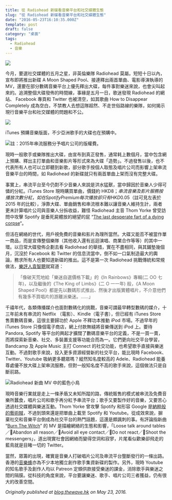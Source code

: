 ```yaml
---
title: 從 Radiohead 新碟看音樂平台和社交媒體生態
slug: "從 Radiohead 新碟看音樂平台和社交媒體生態"
date: "2016-05-23T16:10:35.000Z"
template: post
draft: false
category: "桌面"
tags:
  - Radiohead
  - 音樂
---
```


![](/media/0_nVivfdCWHzC3dfKV.jpg)

今月，要選社交媒體的五月之星，非英倫樂隊 Radiohead 莫屬。短短十日以內，宣布即將推出新碟 A Moon Shaped Pool、接連釋出兩首單曲、電影導演執導的 MV，還要在部分數碼音樂平台上優先釋出大碟，每件事對樂迷來說，也會尖叫起來的。追溯整個大碟發佈的時間線，事緣是五月一日，歌迷發現 Radiohead 的網站、 Facebook 專頁和 Twitter 也被清空，如其歌曲 How to Disappear Completely 成為空白，不禁教人去想這隊超然、不走世俗路線的樂隊，如何揭示現行音樂平台和社交媒體的問題和不公。

![](/media/0_iW3BJ8NVZwPjKy2k.png)

iTunes 預購音樂版面，不少亞洲歌手的大碟也在預購中。

![註：2015年串流服務分予唱片公司的版權費。](/media/0_s0RyqQDdqhRtQnEh.jpg)

現時一般歌手或樂隊推出大碟，由宣布到真正發售，通常耗上數個月，當中包含網上預購、釋出主打單曲和音樂影片等形式來為大碟「造勢」。不過發售以後，也不代表所有人也可以立即聽到新歌，部分歌手按個人取態及唱片公司而影響上架串流音樂平台的時間，如 Radiohead 的新碟就只有兩首單曲上架而沒有完整大碟。

事實上，串流平台至今仍對不少音樂人來說是洪水猛獸，當中歸因於音樂人少得可憐的分紅。iTunes Store 現時購買單曲，價錢約 HKD$8 ；串流音樂及影片服務按播放次數分紅，如在 Spotify Premium 每次播放卻只有 HKD$0.05（註可見左表於 2015 年的比較），淨靠大碟、單曲銷售和串流根本難以讓音樂人維持生計，兩者更未計算唱片公司與音樂人分拆收益，難怪 Radiohead 主音 Thom Yorke 曾受訪問中攻擊 Spotify 是垂死屍體放的絕望的屁 “[The last desperate fart of a dying corpse](https://www.theguardian.com/technology/2013/oct/07/spotify-thom-yorke-dying-corpse)“。

但活在網絡的世代，用戶視免費的音樂和影片為理所當然。大碟又能否不被當作單一商品，而是宣傳整個樂隊（其他收入還有巡迴演唱、商業合作等等）的其中一環。以日常大碟發佈企劃去看 Radiohead 的舉措，實在不盡相同，與其鋪墊幾個月，沉沒於 Facebook 和 Twitter 的信息流當中，倒不如一口氣制造最大的輿論，務求所有人也要知道新碟的推出。這不是第一次 Radiohead 挑戰傳統和常規做法，[樂評人袁智聰](http://www.localpresshk.com/2016/05/supreme-radiohead/)就寫道：

> 「像破天荒地給「樂迷自選價格下載」的《In Rainbows》專輯(二 OO 七年)，以及繼後的《The King of Limbs》(二 O 一一年) 般，《A Moon Shaped Pool》都是先以數碼形式推出、然後才出版實體唱片，不介意他們有幾多不買唱片的游離派樂迷。……」

千禧年代，各類傳播媒介也面對數碼化的挑戰，音樂可謂最早轉型數碼的媒介，十三年前未有串流的 Netflix （電影）、Kindle（電子書），但已經有 iTunes Store 售賣數碼音樂，這很主要歸功於 Apple 不釋功本推動 iPod 市場。不過早年的 iTunes Store 只像個電子商店，網上付款無縫將音樂傳送到 iPod 上。要待 Pandora, Spotify 等平台的興起才擴闊了數碼音樂平台的定義，不是一買一賣，而將探索新音樂、社交、多裝置支援等功能合而為一。它們更向社交平台學習，Bandcamp 及 Apple Music 主打 Connect 的社交功能，也希望歌手直接與樂迷互動。不過對歌手來說，投入更多資源經營新的社交平台，能比現時 Facebook、Twitter、Youtube 吸納更多聽眾嗎？縱然知名度較高的 Adele、Radiohead 能養尊處優不放大碟上架串流服務，但對一般知名度不高的歌手來說，這個做法只是自斷前路。

![Radiohead 新曲 MV 中的藍色小鳥](/media/0__jlIGSvxVip9pPYNr.png)

現時音樂行業就是走上一條矛盾又未知所蹤的路，傳統販售的模式被串流及免費音樂所蠶食，唱片公司和歌手再分紅予串流平台；歌手又要製作好的音樂，又要苦心透過社交媒體與樂迷互動。Thom Yorke 曾攻擊 Spotify 和形容 Google 是[納粹般的藝術賊](http://www.theverge.com/2015/12/1/9826498/thom-yorke-youtube-google-nazi-germany-stealing-art)，不過到頭來還是把單曲上載至 Spotify 和 Youtube。從成效來說，摒棄社交和音樂平台倒成為社交平台的熱門話題，這還是頗諷刺的事。有評論指新曲 “[Burn The Witch](https://www.youtube.com/watch?v=yI2oS2hoL0k)” 的 MV 是描繪網絡的生態和影響，「Loose talk around tables ／Abandon all reason／Avoid all eye contact／Do not react／Shoot the messengers」，道出現實社會因網絡而變得空洞和寂寥，片尾看似歡樂卻飛走的藍鳥就是目睹一切的 Twitter。

當然，眾籌的出現，確實是音樂人打破唱片公司及串流平台壟斷發行的一條出路。香港的[音樂蜂](https://musicbee.cc/)亦為不少本地獨立創作歌手集資新碟的製作。另外，現時 Youtube 的知名歌手及創作人均以 Patreon 定頞供款接受樂迷的課金，消除歌手與樂迷之間的隔膜。從科技的角度來說，平台要讓樂迷、歌手、唱片公司三者獲益，仍有很大的改善空間。

_Originally published at_ [_blog.thewave.hk_](https://blog.thewave.hk/%e5%be%9e-radiohead-%e6%96%b0%e7%a2%9f%e7%9c%8b%e9%9f%b3%e6%a8%82%e5%b9%b3%e5%8f%b0%e5%92%8c%e7%a4%be%e4%ba%a4%e5%aa%92%e9%ab%94%e7%94%9f%e6%85%8b/) _on May 23, 2016._
